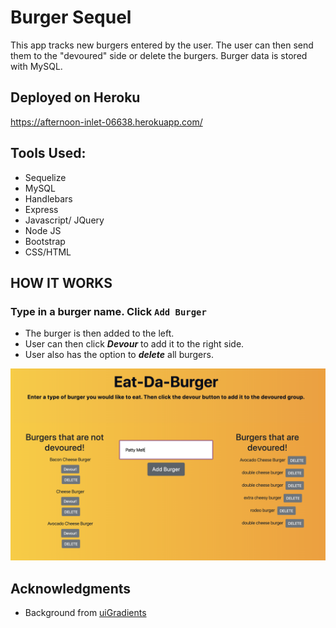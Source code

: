 # Burger Sequel

This app tracks new burgers entered by the user. The user can then send them to the "devoured" side or delete the burgers. Burger data is stored with MySQL.

## Deployed on Heroku 
https://afternoon-inlet-06638.herokuapp.com/


## Tools Used: 

  * Sequelize
  * MySQL
  * Handlebars
  * Express 
  * Javascript/ JQuery 
  * Node JS
  * Bootstrap 
  * CSS/HTML

## HOW IT WORKS

### Type in a burger name. Click ```Add Burger```
* The burger is then added to the left.
* User can then click ***Devour*** to add it to the right side.
* User also has the option to ***delete*** all burgers. 

![burgerType](public/assets/img/burgerType.png)

## Acknowledgments

* Background from [uiGradients](https://uigradients.com/)